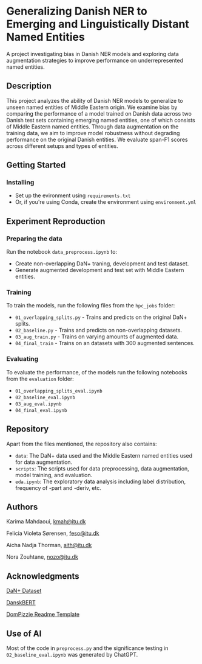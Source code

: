 # Generalizing Danish NER to Emerging and Linguistically Distant Named Entities

A project investigating bias in Danish NER models and exploring data augmentation strategies to improve performance on underrepresented named entities.

## Description

This project analyzes the ability of Danish NER models to generalize to unseen named entities of Middle Eastern origin. We examine bias by comparing the performance of a model trained on Danish data across two Danish test sets containing emerging named entities, one of which consists of Middle Eastern named entities. Through data augmentation on the training data, we aim to improve model robustness without degrading performance on the original Danish entities. We evaluate span-F1 scores across different setups and types of entities.

## Getting Started

### Installing

- Set up the evironment using `requirements.txt`
- Or, if you're using Conda, create the environment using `environment.yml`

## Experiment Reproduction

### Preparing the data

Run the notebook `data_preprocess.ipynb` to:
- Create non-overlapping DaN+ traning, development and test dataset.
- Generate augmented development and test set with Middle Eastern entities.

### Training

To train the models, run the following files from the `hpc_jobs` folder:

- `01_overlapping_splits.py` - Trains and predicts on the original DaN+ splits.
- `02_baseline.py` - Trains and predicts on non-overlapping datasets.
- `03_aug_train.py` - Trains on varying amounts of augmented data.
- `04_final_train` - Trains on an datasets with 300 augmented sentences.

### Evaluating

To evaluate the performance, of the models run the following notebooks from the `evaluation` folder:

- `01_overlapping_splits_eval.ipynb`
- `02_baseline_eval.ipynb`
- `03_aug_eval.ipynb`
- `04_final_eval.ipynb`

## Repository
Apart from the files mentioned, the repository also contains:
- `data`: The DaN+ data used and the Middle Eastern named entities used for data augmentation.
- `scripts`: The scripts used for data preprocessing, data augmentation, model training, and evaluation.
- `eda.ipynb`: The exploratory data analysis including label distribution, frequency of -part and -deriv, etc.

## Authors

Karima Mahdaoui, kmah@itu.dk

Felicia Violeta Sørensen, feso@itu.dk

Aicha Nadja Thorman, aith@itu.dk

Nora Zouhtane, nozo@itu.dk

## Acknowledgments

[DaN+ Dataset](https://github.com/bplank/DaNplus)

[DanskBERT](https://huggingface.co/vesteinn/DanskBERT)

[DomPizzie Readme Template](https://gist.github.com/DomPizzie/7a5ff55ffa9081f2de27c315f5018afc)

## Use of AI
Most of the code in `preprocess.py` and the significance testing in `02_baseline_eval.ipynb` was generated by ChatGPT.

